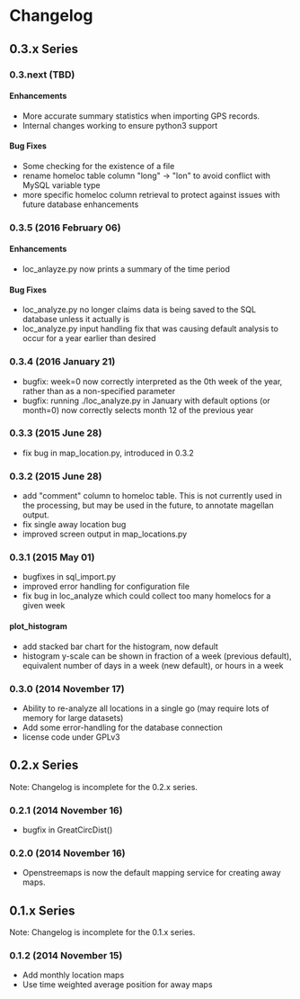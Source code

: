 # Changelog

## 0.3.x Series

### 0.3.next (TBD)

#### Enhancements

* More accurate summary statistics when importing GPS records.
* Internal changes working to ensure python3 support

#### Bug Fixes

* Some checking for the existence of a file
* rename homeloc table column "long" -> "lon" to avoid conflict with MySQL variable type
* more specific homeloc column retrieval to protect against issues with future database enhancements

### 0.3.5 (2016 February 06)

#### Enhancements

* loc_anlayze.py now prints a summary of the time period

#### Bug Fixes

* loc_analyze.py no longer claims data is being saved to the SQL database unless it actually is
* loc_analyze.py input handling fix that was causing default analysis to occur for a year earlier than desired

### 0.3.4 (2016 January 21)

* bugfix: week=0 now correctly interpreted as the 0th week of the year, rather than as a non-specified parameter
* bugfix: running ./loc_analyze.py in January with default options (or month=0) now correctly selects month 12 of the previous year

### 0.3.3 (2015 June 28)

* fix bug in map_location.py, introduced in 0.3.2

### 0.3.2 (2015 June 28)

* add "comment" column to homeloc table. This is not currently used in the processing, but may be used in the future, to annotate magellan output.
* fix single away location bug
* improved screen output in map_locations.py

### 0.3.1 (2015 May 01)

* bugfixes in sql_import.py
* improved error handling for configuration file
* fix bug in loc_analyze which could collect too many homelocs for a given week

#### plot_histogram

* add stacked bar chart for the histogram, now default
* histogram y-scale can be shown in fraction of a week (previous default), equivalent number of days in a week (new default), or hours in a week

### 0.3.0 (2014 November 17)

* Ability to re-analyze all locations in a single go (may require lots of memory for large datasets)
* Add some error-handling for the database connection
* license code under GPLv3

## 0.2.x Series

Note: Changelog is incomplete for the 0.2.x series.

### 0.2.1 (2014 November 16)

* bugfix in GreatCircDist()

### 0.2.0 (2014 November 16)

* Openstreemaps is now the default mapping service for creating away maps.

## 0.1.x Series

Note: Changelog is incomplete for the 0.1.x series.

### 0.1.2 (2014 November 15)

* Add monthly location maps
* Use time weighted average position for away maps
